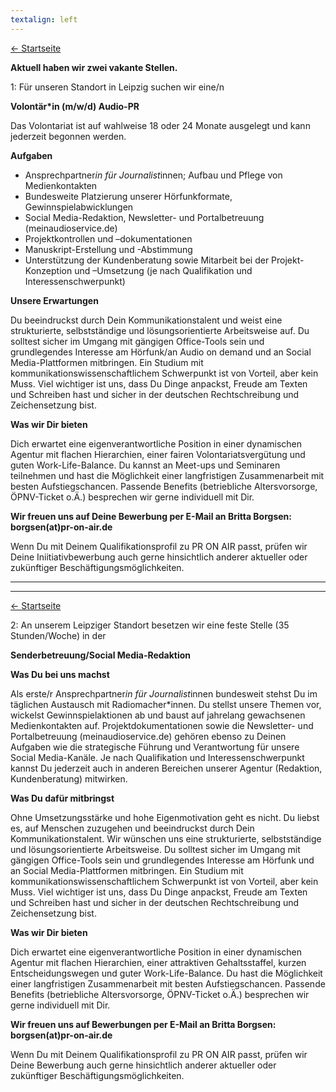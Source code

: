 ```yaml
---
textalign: left
---
```


[← Startseite](/)

**Aktuell haben wir zwei vakante Stellen.**


1: Für unseren Standort in Leipzig suchen wir eine/n


**Volontär*in (m/w/d) Audio-PR**


Das Volontariat ist auf wahlweise 18 oder 24 Monate ausgelegt und kann jederzeit begonnen werden.


**Aufgaben**
-	Ansprechpartner*in für Journalist*innen; Aufbau und Pflege von Medienkontakten
-	Bundesweite Platzierung unserer Hörfunkformate, Gewinnspielabwicklungen
-	Social Media-Redaktion, Newsletter- und Portalbetreuung (meinaudioservice.de)
-	Projektkontrollen und –dokumentationen
-	Manuskript-Erstellung und -Abstimmung
-	Unterstützung der Kundenberatung sowie Mitarbeit bei der Projekt-Konzeption und –Umsetzung (je nach Qualifikation und Interessenschwerpunkt)


**Unsere Erwartungen**


Du beeindruckst durch Dein Kommunikationstalent und weist eine strukturierte, selbstständige und lösungsorientierte Arbeitsweise auf. Du solltest sicher im Umgang mit gängigen Office-Tools sein und grundlegendes Interesse am Hörfunk/an Audio on demand und an Social Media-Plattformen mitbringen. Ein Studium mit kommunikationswissenschaftlichem Schwerpunkt ist von Vorteil, aber kein Muss. Viel wichtiger ist uns, dass Du Dinge anpackst, Freude am Texten und Schreiben hast und sicher in der deutschen Rechtschreibung und Zeichensetzung bist. 


**Was wir Dir bieten**


Dich erwartet eine eigenverantwortliche Position in einer dynamischen Agentur mit flachen Hierarchien, einer fairen Volontariatsvergütung und guten Work-Life-Balance.  Du kannst an Meet-ups und Seminaren teilnehmen und hast die Möglichkeit einer langfristigen Zusammenarbeit mit besten Aufstiegschancen. Passende Benefits (betriebliche Altersvorsorge, ÖPNV-Ticket o.Ä.) besprechen wir gerne individuell mit Dir.  



**Wir freuen uns auf Deine Bewerbung per E-Mail an Britta Borgsen: borgsen(at)pr-on-air.de**	


Wenn Du mit Deinem Qualifikationsprofil zu PR ON AIR passt, prüfen wir Deine Iniitiativbewerbung auch gerne hinsichtlich anderer aktueller oder zukünftiger Beschäftigungsmöglichkeiten.


---

---

[← Startseite](/)



2: An unserem Leipziger Standort besetzen wir eine feste Stelle (35 Stunden/Woche) in der


**Senderbetreuung/Social Media-Redaktion**


**Was Du bei uns machst**


Als erste/r Ansprechpartner*in für Journalist*innen bundesweit stehst Du im täglichen Austausch mit Radiomacher*innen. Du stellst unsere Themen vor, wickelst Gewinnspielaktionen ab und baust auf jahrelang gewachsenen Medienkontakten auf.  Projektdokumentationen sowie die Newsletter- und Portalbetreuung (meinaudioservice.de) gehören ebenso zu Deinen Aufgaben wie die strategische Führung und Verantwortung für unsere Social Media-Kanäle. Je nach Qualifikation und Interessenschwerpunkt kannst Du jederzeit auch in anderen Bereichen unserer Agentur (Redaktion, Kundenberatung) mitwirken.


**Was Du dafür mitbringst**


Ohne Umsetzungsstärke und hohe Eigenmotivation geht es nicht. Du liebst es, auf Menschen zuzugehen und beeindruckst durch Dein Kommunikationstalent. Wir wünschen uns eine strukturierte, selbstständige und lösungsorientierte Arbeitsweise. Du solltest sicher im Umgang mit gängigen Office-Tools sein und grundlegendes Interesse am Hörfunk und an Social Media-Plattformen mitbringen. Ein Studium mit kommunikationswissenschaftlichem Schwerpunkt ist von Vorteil, aber kein Muss. Viel wichtiger ist uns, dass Du Dinge anpackst, Freude am Texten und Schreiben hast und sicher in der deutschen Rechtschreibung und Zeichensetzung bist. 


**Was wir Dir bieten**


Dich erwartet eine eigenverantwortliche Position in einer dynamischen Agentur mit flachen Hierarchien, einer attraktiven Gehaltsstaffel, kurzen Entscheidungswegen und guter Work-Life-Balance. Du hast die Möglichkeit einer langfristigen Zusammenarbeit mit besten Aufstiegschancen. Passende Benefits (betriebliche Altersvorsorge, ÖPNV-Ticket o.Ä.) besprechen wir gerne individuell mit Dir.  


**Wir freuen uns auf Bewerbungen per E-Mail an Britta Borgsen: borgsen(at)pr-on-air.de**	


Wenn Du mit Deinem Qualifikationsprofil zu PR ON AIR passt, prüfen wir Deine Bewerbung auch gerne hinsichtlich anderer aktueller oder zukünftiger Beschäftigungsmöglichkeiten.

